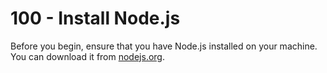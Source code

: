# 100 - Install Node.js

Before you begin, ensure that you have Node.js installed on your machine. You can download it from [nodejs.org](https://nodejs.org/).